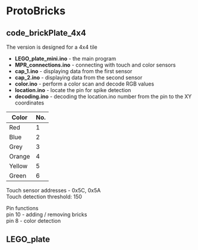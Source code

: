 # ProtoBricks
## code_brickPlate_4x4<br />
The version is designed for a 4x4 tile<br />

 * **LEGO_plate_mini.ino** - the main program<br />
 * **MPR_connections.ino** - connecting with touch and color sensors<br />
 * **cap_1.ino** - displaying data from the first sensor<br />
 * **cap_2.ino** - displaying data from the second sensor<br />
 * **color.ino** - perform a color scan and decode RGB values<br />
 * **location.ino** - locate the pin for spike detection<br />
 * **decoding.ino** - decoding the location.ino number from the pin to the XY coordinates<br />

| Color  |No.|               
| ------ | - |               
| Red    | 1 |
| Blue   | 2 |
| Grey   | 3 |               
| Orange | 4 |               
| Yellow | 5 |
| Green  | 6 |

Touch sensor addresses - 0x5C, 0x5A<br />
Touch detection threshold: 150<br />

Pin functions<br />
pin 10 - adding / removing bricks<br />
pin 8 - color detection<br />

## LEGO_plate<br />
